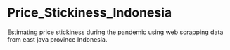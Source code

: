 # Price_Stickiness_Indonesia
Estimating price stickiness during the pandemic using web scrapping data from east java province Indonesia.
